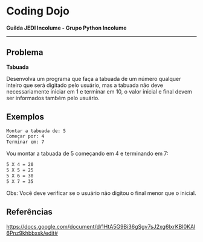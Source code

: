 # Coding Dojo

**Guilda JEDI Incolume - Grupo Python Incolume**

---

## Problema

**Tabuada**

Desenvolva um programa que faça a tabuada de um número qualquer inteiro que será digitado pelo usuário, mas a tabuada não deve necessariamente iniciar em 1 e terminar em 10, o valor inicial e final devem ser informados também pelo usuário.

## Exemplos

```bash
Montar a tabuada de: 5
Começar por: 4
Terminar em: 7
```

Vou montar a tabuada de 5 começando em 4 e terminando em 7:

```bash
5 X 4 = 20
5 X 5 = 25
5 X 6 = 30
5 X 7 = 35
```

Obs: Você deve verificar se o usuário não digitou o final menor que o inicial.

## Referências

https://docs.google.com/document/d/1HtA5G9Bi36gSgv7sJ2xg6lxrKBI0KAl6Pnz9khbbxsk/edit#
